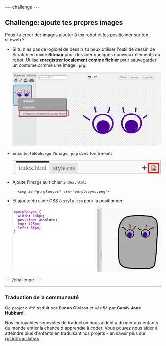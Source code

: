 --- challenge ---

## Challenge: ajoute tes propres images

Peux-tu créer des images ajouter à ton robot et les positionner sur ton siteweb ?

+ Si tu n'as pas de logiciel de dessin, tu peux utiliser l'outil de dessin de Scratch en mode **Bitmap** pour dessiner quelques nouveaux éléments du robot. Utilise **enregistrer localement comme fichier** pour sauvegarder un costume comme une image `.png`.
    
    ![capture d'écran](images/robot-scratch-paint.png)

+ Ensuite, télécharge l'image `.png` dans ton trinket:
    
    ![capture d'écran](images/robot-image-add.png)

+ Ajoute l'image au fichier `index.html`:
    
        <img id="purpleeyes" src="purpleeyes.png">
        

+ Et ajoute du code CSS à `style.css` pour la positionner:
    
    ![capture d'écran](images/robot-use-purple-eyes.png)

--- /challenge ---

***
### Traduction de la communauté 

Ce projet a été traduit par **Simon Gleises** et vérifié par **Sarah-Jane Hubbard**. 

Nos incroyables bénévoles de traduction nous aident à donner aux enfants du monde entier la chance d'apprendre à coder. Vous pouvez nous aider à atteindre plus d'enfants en traduisant nos projets - en savoir plus sur [rpf.io/translators](https://rpf.io/translators).
